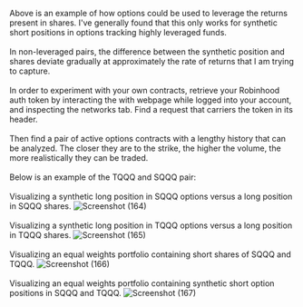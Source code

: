 Above is an example of how options could be used to leverage the returns present in shares. I've generally found that this only works for synthetic short positions in options tracking highly leveraged funds. 
</br>
</br>
In non-leveraged pairs, the difference between the synthetic position and shares deviate gradually at approximately the rate of returns that I am trying to capture. 
</br>
</br>
In order to experiment with your own contracts, retrieve your Robinhood auth token by interacting the with webpage while logged into your account, and inspecting the networks tab. Find a request that carriers the token in its header.
</br>
</br>
Then find a pair of active options contracts with a lengthy history that can be analyzed. The closer they are to the strike, the higher the volume, the more realistically they can be traded.
</br>
</br>
Below is an example of the TQQQ and SQQQ pair:
</br>
</br>
Visualizing a synthetic long position in SQQQ options versus a long position in SQQQ shares. 
![Screenshot (164)](https://user-images.githubusercontent.com/102199762/212566791-1a4d323b-dac8-4ded-bac6-93ed42ddb75b.png)
</br>
</br>
Visualizing a synthetic long position in TQQQ options versus a long position in TQQQ shares. 
![Screenshot (165)](https://user-images.githubusercontent.com/102199762/212566635-7f7525fa-9542-4fb0-a176-d0cee0d4e4da.png)
</br>
</br>
Visualizing an equal weights portfolio containing short shares of SQQQ and TQQQ.
![Screenshot (166)](https://user-images.githubusercontent.com/102199762/212566644-045f1a51-ae79-4db7-a2b3-8eced93248f3.png)
</br>
</br>
Visualizing an equal weights portfolio containing synthetic short option positions in SQQQ and TQQQ. 
![Screenshot (167)](https://user-images.githubusercontent.com/102199762/212566648-a3ed6a31-0beb-4add-819c-4fb7a8956374.png)
